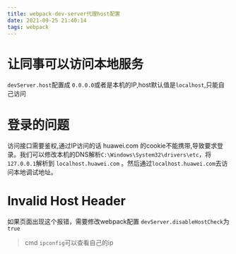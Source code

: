 ```yaml
---
title: webpack-dev-server代理host配置
date: 2021-09-25 21:40:14
tags: webpack
---
```

# 让同事可以访问本地服务
`devServer.host`配置成 `0.0.0.0`或者是本机的IP,host默认值是`localhost`,只能自己访问

# 登录的问题
访问接口需要鉴权,通过IP访问的话 huawei.com 的cookie不能携带,导致要求登录。我们可以修改本机的DNS解析`C:\Windows\System32\drivers\etc`，将`127.0.0.1`解析到 `localhost.huawei.com`  。然后通过`localhost.huawei.com`去访问本地调试地址。

# Invalid Host Header
如果页面出现这个报错，需要修改webpack配置  `devServer.disableHostCheck`为`true`

> cmd  `ipconfig`可以查看自己的ip